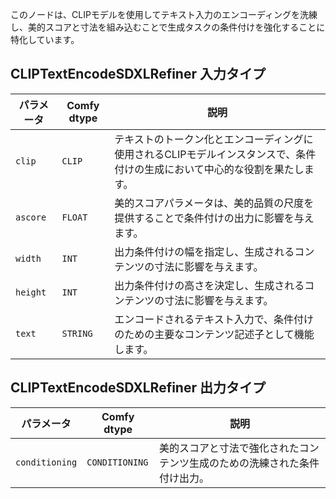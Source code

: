 このノードは、CLIPモデルを使用してテキスト入力のエンコーディングを洗練し、美的スコアと寸法を組み込むことで生成タスクの条件付けを強化することに特化しています。

## CLIPTextEncodeSDXLRefiner 入力タイプ

| パラメータ | Comfy dtype | 説明 |
| --- | --- | --- |
| `clip` | `CLIP` | テキストのトークン化とエンコーディングに使用されるCLIPモデルインスタンスで、条件付けの生成において中心的な役割を果たします。 |
| `ascore` | `FLOAT` | 美的スコアパラメータは、美的品質の尺度を提供することで条件付けの出力に影響を与えます。 |
| `width` | `INT` | 出力条件付けの幅を指定し、生成されるコンテンツの寸法に影響を与えます。 |
| `height` | `INT` | 出力条件付けの高さを決定し、生成されるコンテンツの寸法に影響を与えます。 |
| `text` | `STRING` | エンコードされるテキスト入力で、条件付けのための主要なコンテンツ記述子として機能します。 |

## CLIPTextEncodeSDXLRefiner 出力タイプ

| パラメータ | Comfy dtype | 説明 |
| --- | --- | --- |
| `conditioning` | `CONDITIONING` | 美的スコアと寸法で強化されたコンテンツ生成のための洗練された条件付け出力。 |
